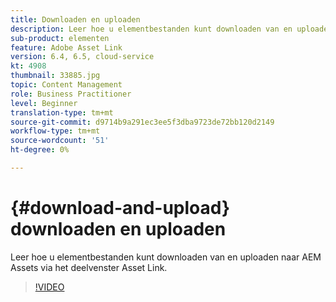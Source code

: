 ```yaml
---
title: Downloaden en uploaden
description: Leer hoe u elementbestanden kunt downloaden van en uploaden naar AEM Assets via het deelvenster Asset Link.
sub-product: elementen
feature: Adobe Asset Link
version: 6.4, 6.5, cloud-service
kt: 4908
thumbnail: 33885.jpg
topic: Content Management
role: Business Practitioner
level: Beginner
translation-type: tm+mt
source-git-commit: d9714b9a291ec3ee5f3dba9723de72bb120d2149
workflow-type: tm+mt
source-wordcount: '51'
ht-degree: 0%

---
```



# {#download-and-upload} downloaden en uploaden

Leer hoe u elementbestanden kunt downloaden van en uploaden naar AEM Assets via het deelvenster Asset Link.

>[!VIDEO](https://video.tv.adobe.com/v/33885/?quality=12)

